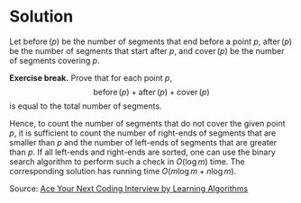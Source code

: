 # Solution

Let $\operatorname{before}(p)$ be the number of segments that end
before a point $p$, $\operatorname{after}(p)$ be the number of
segments that start after $p$, and $\operatorname{cover}(p)$ be
the number of segments covering $p$.

**Exercise break.** Prove that for each point $p$,
$$\operatorname{before}(p)+\operatorname{after}(p)+\operatorname{cover}(p)$$
is equal to the total number of segments.

Hence, to count the number of segments that do not cover the
given point $p$, it is sufficient to count the number of right-ends of
segments that are smaller than $p$ and the number of left-ends of
segments that are greater than $p$. If all left-ends and right-ends
are sorted, one can use the binary search algorithm to perform such a
check in $O(\log m)$ time. The corresponding solution has running
time $O(m\log m + n\log m)$.

Source:
[Ace Your Next Coding Interview by Learning Algorithms](https://bit.ly/acecogniterra)
